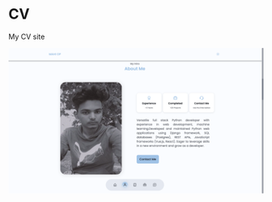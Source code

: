 # CV
My CV site

![alt text](https://github.com/bathinamahesh/Personal_Website/blob/master/assets/img/pweb.png?raw=true)
